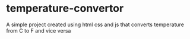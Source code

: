 # temperature-convertor
A simple project created using html css and js that converts temperature from C to F and vice versa
